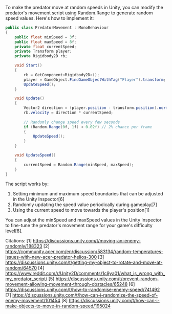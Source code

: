 To make the predator move at random speeds in Unity, you can modify the predator's movement script using Random.Range to generate random speed values. Here's how to implement it:

```csharp
public class PredatorMovement : MonoBehaviour
{
    public float minSpeed = 3f;
    public float maxSpeed = 8f;
    private float currentSpeed;
    private Transform player;
    private Rigidbody2D rb;

    void Start()
    {
        rb = GetComponent<Rigidbody2D>();
        player = GameObject.FindGameObjectWithTag("Player").transform;
        UpdateSpeed();
    }

    void Update()
    {
        Vector2 direction = (player.position - transform.position).normalized;
        rb.velocity = direction * currentSpeed;
        
        // Randomly change speed every few seconds
        if (Random.Range(0f, 1f) < 0.02f) // 2% chance per frame
        {
            UpdateSpeed();
        }
    }

    void UpdateSpeed()
    {
        currentSpeed = Random.Range(minSpeed, maxSpeed);
    }
}
```

The script works by:
1. Setting minimum and maximum speed boundaries that can be adjusted in the Unity Inspector[6]
2. Randomly updating the speed value periodically during gameplay[7]
3. Using the current speed to move towards the player's position[1]

You can adjust the minSpeed and maxSpeed values in the Unity Inspector to fine-tune the predator's movement range for your game's difficulty level[8].

Citations:
[1] https://discussions.unity.com/t/moving-an-enemy-randomly/188323
[2] https://community.acer.com/en/discussion/583134/random-temperatures-issues-with-new-acer-predator-helios-300
[3] https://discussions.unity.com/t/getting-my-object-to-rotate-and-move-at-random/64570
[4] https://www.reddit.com/r/Unity2D/comments/1c9ya01/what_is_wrong_with_my_predator_script/
[5] https://discussions.unity.com/t/prevent-random-movement-allowing-movement-through-obstacles/65248
[6] https://discussions.unity.com/t/how-to-randomise-enemy-speed/741492
[7] https://discussions.unity.com/t/how-can-i-randomize-the-speed-of-enemy-movement/101454
[8] https://discussions.unity.com/t/how-can-i-make-objects-to-move-in-random-speed/195024
